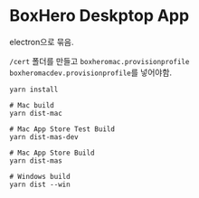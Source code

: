 # BoxHero Deskptop App

electron으로 묶음.

`/cert` 폴더를 만들고 `boxheromac.provisionprofile`  `boxheromacdev.provisionprofile`를 넣어야함.

```
yarn install

# Mac build
yarn dist-mac

# Mac App Store Test Build
yarn dist-mas-dev

# Mac App Store Build
yarn dist-mas

# Windows build
yarn dist --win
```
